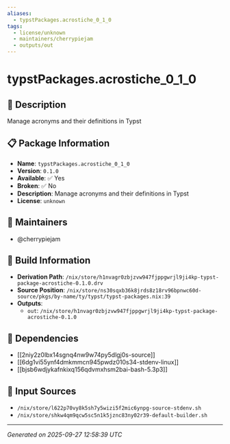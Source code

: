 ```yaml
---
aliases:
  - typstPackages.acrostiche_0_1_0
tags:
  - license/unknown
  - maintainers/cherrypiejam
  - outputs/out
---
```


# typstPackages.acrostiche_0_1_0

## 📝 Description

Manage acronyms and their definitions in Typst

## 📋 Package Information

- **Name**: `typstPackages.acrostiche_0_1_0`
- **Version**: `0.1.0`
- **Available**: ✅ Yes
- **Broken**: ✅ No
- **Description**: Manage acronyms and their definitions in Typst
- **License**: `unknown`
## 👥 Maintainers

- @cherrypiejam


## 🔧 Build Information

- **Derivation Path**: `/nix/store/h1nvagr0zbjzvw947fjppgwrjl9ji4kp-typst-package-acrostiche-0.1.0.drv`
- **Source Position**: `/nix/store/ns30sqxb36k8jrds8z18rv96bpnwc60d-source/pkgs/by-name/ty/typst/typst-packages.nix:39`
- **Outputs**:
  - `out`:  `/nix/store/h1nvagr0zbjzvw947fjppgwrjl9ji4kp-typst-package-acrostiche-0.1.0`

## 🔗 Dependencies

- [[2niy2z0lbx14sgnq4nw9w74py5dlgj0s-source]]
- [[6dg1vi55ynf4dmkmmcn945pwdz010s34-stdenv-linux]]
- [[bjsb6wdjykafnkixq156qdvmxhsm2bai-bash-5.3p3]]

## 📁 Input Sources

- `/nix/store/l622p70vy8k5sh7y5wizi5f2mic6ynpg-source-stdenv.sh`
- `/nix/store/shkw4qm9qcw5sc5n1k5jznc83ny02r39-default-builder.sh`

---
*Generated on 2025-09-27 12:58:39 UTC*
